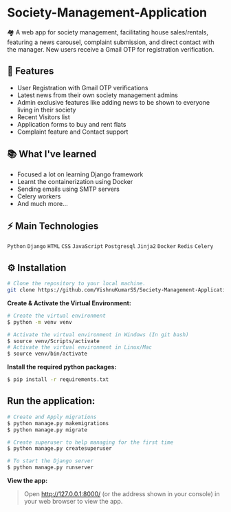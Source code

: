 # Society-Management-Application
🏘️ A web app for society management, facilitating house sales/rentals, featuring a news carousel, complaint submission, and direct contact with the manager. New users receive a Gmail OTP for registration verification.

## 🚀 Features
- User Registration with Gmail OTP verifications
- Latest news from their own society management admins
- Admin exclusive features like adding news to be shown to everyone living in their society
- Recent Visitors list
- Application forms to buy and rent flats
- Complaint feature and Contact support

## 📚 What I've learned
- Focused a lot on learning Django framework
- Learnt the containerization using Docker
- Sending emails using SMTP servers
- Celery workers
- And much more...


## ⚡ Main Technologies
<code>Python</code> <code>Django</code> <code>HTML</code> <code>CSS</code> <code>JavaScript</code> <code>Postgresql</code> <code>Jinja2</code> <code>Docker</code> <code>Redis</code> <code>Celery</code>

## ⚙️ Installation
```bash
# Clone the repository to your local machine.
git clone https://github.com/VishnuKumarSS/Society-Management-Application.git
```
**Create & Activate the Virtual Environment:**
```bash
# Create the virtual environment
$ python -m venv venv

# Activate the virtual environment in Windows (In git bash)
$ source venv/Scripts/activate
# Activate the virtual environment in Linux/Mac
$ source venv/bin/activate
```
**Install the required python packages:**
```bash
$ pip install -r requirements.txt
```
## Run the application:
```bash
# Create and Apply migrations
$ python manage.py makemigrations
$ python manage.py migrate

# Create superuser to help managing for the first time
$ python manage.py createsuperuser

# To start the Django server
$ python manage.py runserver
```
**View the app:**
> Open http://127.0.0.1:8000/ (or the address shown in your console) in your web browser to view the app.